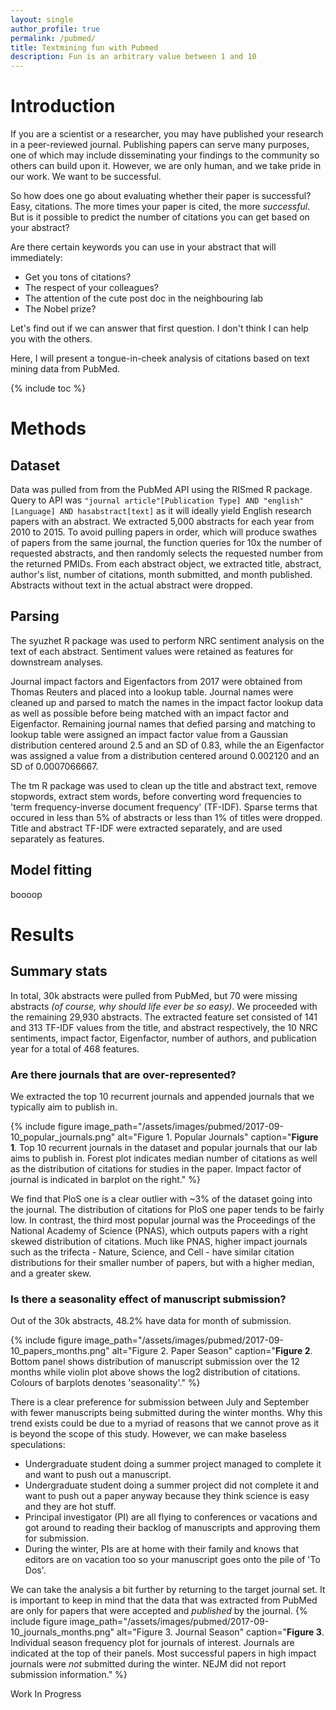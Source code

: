 ```yaml
---
layout: single
author_profile: true
permalink: /pubmed/
title: Textmining fun with Pubmed
description: Fun is an arbitrary value between 1 and 10
---
```


# Introduction

If you are a scientist or a researcher, you may have published your research in a peer-reviewed journal. Publishing papers can serve many purposes, one of which may include disseminating your findings to the community so others can build upon it. However, we are only human, and we take pride in our work. We want to be successful.

So how does one go about evaluating whether their paper is successful? Easy, citations. 
The more times your paper is cited, the more _successful_. But is it possible to predict the number of citations you can get based on your abstract? 

Are there certain keywords you can use in your abstract that will immediately:
- Get you tons of citations? 
- The respect of your colleagues?
- The attention of the cute post doc in the neighbouring lab
- The Nobel prize? 

Let's find out if we can answer that first question. I don't think I can help you with the others.

Here, I will present a tongue-in-cheek analysis of citations based on text mining data from PubMed. 

{% include toc %}

# Methods
## Dataset 
Data was pulled from from the PubMed API using the RISmed R package. Query to API was `"journal article"[Publication Type] AND "english"[Language] AND hasabstract[text]` as it will ideally yield English research papers with an abstract. We extracted 5,000 abstracts for each year from 2010 to 2015. To avoid pulling papers in order, which will produce swathes of papers from the same journal, the function queries for 10x the number of requested abstracts, and then randomly selects the requested number from the returned PMIDs. From each abstract object, we extracted title, abstract, author's list, number of citations, month submitted, and month published. Abstracts without text in the actual abstract were dropped.

## Parsing 
The syuzhet R package was used to perform NRC sentiment analysis on the text of each abstract. Sentiment values were retained as features for downstream analyses.

Journal impact factors and Eigenfactors from 2017 were obtained from Thomas Reuters and placed into a lookup table. Journal names were cleaned up and parsed to match the names in the impact factor lookup data as well as possible before being matched with an impact factor and Eigenfactor. Remaining journal names that defied parsing and matching to lookup table were assigned an impact factor value from a Gaussian distribution centered around 2.5 and an SD of 0.83, while the an Eigenfactor was assigned a value from a distribution centered around 0.002120 and an SD of 0.0007066667.

The tm R package was used to clean up the title and abstract text, remove stopwords, extract stem words, before converting word frequencies to 'term frequency-inverse document frequency' (TF-IDF). Sparse terms that occured in less than 5% of abstracts or less than 1% of titles were dropped. Title and abstract TF-IDF were extracted separately, and are used separately as features. 

## Model fitting
boooop

# Results
## Summary stats
In total, 30k abstracts were pulled from PubMed, but 70 were missing abstracts *(of course, why should life ever be so easy)*. We proceeded with the remaining 29,930 abstracts. The extracted feature set consisted of 141 and 313 TF-IDF values from the title, and abstract respectively, the 10 NRC sentiments, impact factor, Eigenfactor, number of authors, and publication year for a total of 468 features. 

### Are there journals that are over-represented?
We extracted the top 10 recurrent journals and appended journals that we typically aim to publish in. 

{% include figure image_path="/assets/images/pubmed/2017-09-10_popular_journals.png" alt="Figure 1. Popular Journals" caption="**Figure 1**. Top 10 recurrent journals in the dataset and popular journals that our lab aims to publish in. Forest plot indicates median number of citations as well as the distribution of citations for studies in the paper. Impact factor of journal is indicated in barplot on the right." %}

We find that PloS one is a clear outlier with ~3% of the dataset going into the journal. The distribution of citations for PloS one paper tends to be fairly low. In contrast, the third most popular journal was the Proceedings of the National Academy of Science (PNAS), which outputs papers with a right skewed distribution of citations. Much like PNAS, higher impact journals such as the trifecta - Nature, Science, and Cell - have similar citation distributions for their smaller number of papers, but with a higher median, and a greater skew. 

### Is there a seasonality effect of manuscript submission? 
Out of the 30k abstracts, 48.2% have data for month of submission. 

{% include figure image_path="/assets/images/pubmed/2017-09-10_papers_months.png" alt="Figure 2. Paper Season" caption="**Figure 2**. Bottom panel shows distribution of manuscript submission over the 12 months while violin plot above shows the log2 distribution of citations. Colours of barplots denotes 'seasonality'." %}

There is a clear preference for submission between July and September with fewer manuscripts being submitted during the winter months. Why this trend exists could be due to a myriad of reasons that we cannot prove as it is beyond the scope of this study. However, we can make baseless speculations:
- Undergraduate student doing a summer project managed to complete it and want to push out a manuscript. 
- Undergraduate student doing a summer project did not complete it and want to push out a paper anyway because they think science is easy and they are hot stuff. 
- Principal investigator (PI) are all flying to conferences or vacations and got around to reading their backlog of manuscripts and approving them for submission.
- During the winter, PIs are at home with their family and knows that editors are on vacation too so your manuscript goes onto the pile of 'To Dos'. 

We can take the analysis a bit further by returning to the target journal set. It is important to keep in mind that the data that was extracted from PubMed are only for papers that were accepted and *published* by the journal. 
{% include figure image_path="/assets/images/pubmed/2017-09-10_journals_months.png" alt="Figure 3. Journal Season" caption="**Figure 3**. Individual season frequency plot for journals of interest. Journals are indicated at the top of their panels. Most successful papers in high impact journals were *not* submitted during the winter. NEJM did not report submission information." %}



Work In Progress